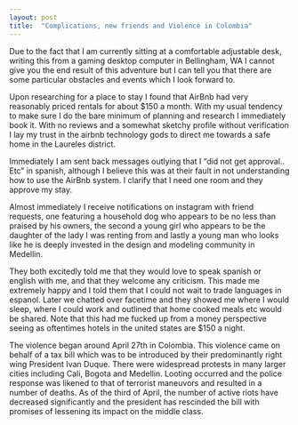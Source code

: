 ```yaml
---
layout: post
title:  "Complications, new friends and Violence in Colombia"
---
```


 
Due to the fact that I am currently sitting at a comfortable adjustable desk, writing this from a gaming desktop computer in Bellingham, WA I cannot give you the end result of this adventure but I can tell you that there are some particular obstacles and events which I look forward to. 
 
Upon researching for a place to stay I found that AirBnb had very reasonably priced rentals for about $150 a month. With my usual tendency to make sure I do the bare minimum of planning and research I immediately book it. With no reviews and a somewhat sketchy profile without verification I lay my trust in the airbnb technology gods to direct me towards a safe home in the Laureles district. 
 
Immediately I am sent back messages outlying that I “did not get approval.. Etc” in spanish, although I believe this was at their fault in not understanding how to use the AirBnb system. I clarify that I need one room and they approve my stay. 
 
Almost immediately I receive notifications on instagram with friend requests, one featuring a household dog who appears to be no less than praised by his owners, the second a young girl who appears to be the daughter of the lady I was renting from and lastly a young man who looks like he is deeply invested in the design and modeling community in Medellin. 
 
They both excitedly told me that they would love to speak spanish or english with me, and that they welcome any criticism. This made me extremely happy and I told them that I could not wait to trade languages in espanol. Later we chatted over facetime and they showed me where I would sleep, where I could work and outlined that home cooked meals etc would be shared. Note that this had me fucked up from a money perspective seeing as oftentimes hotels in the united states are $150 a night. 
 
The violence began around April 27th in Colombia. This violence came on behalf of a tax bill which was to be introduced by their predominantly right wing President Ivan Duque. There were widespread protests in many larger cities including Cali, Bogota and Medellin. Looting occurred and the police response was likened to that of terrorist maneuvors and resulted in a number of deaths. As of the third of April, the number of active riots have decreased significantly and the president has rescinded the bill with promises of lessening its impact on the middle class. 


